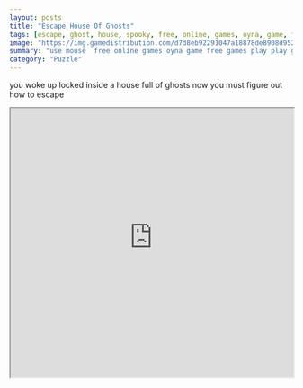 ```yaml
---
layout: posts
title: "Escape House Of Ghosts"
tags: [escape, ghost, house, spooky, free, online, games, oyna, game, free, games, play, play, games]
image: "https://img.gamedistribution.com/d7d8eb92291047a18878de8908d952cc.jpg"
summary: "use mouse  free online games oyna game free games play play games"
category: "Puzzle"
---
```


you woke up locked inside a house full of ghosts now you must figure out how to escape

<iframe width="100%" height="480px;" src="https://flash.gamedistribution.com?game=d7d8eb92291047a18878de8908d952cc"></iframe>